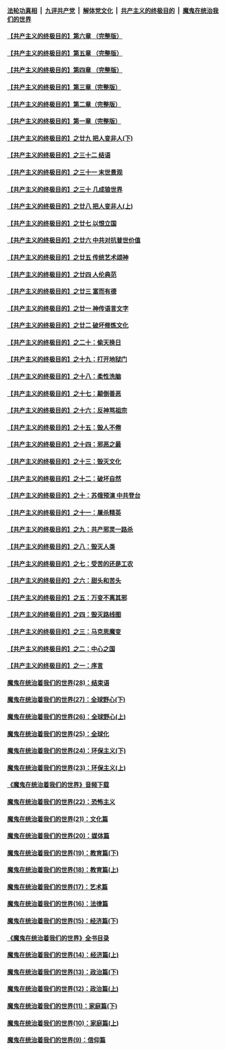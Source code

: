 ####  [法轮功真相](../../../../basic/blob/master/README.md?t=06241802) &nbsp;|&nbsp; [九评共产党](../../../../9ping.md/blob/master/README.md?t=06241802) &nbsp;|&nbsp; [解体党文化](../../../../jtdwh.md/blob/master/README.md?t=06241802)  &nbsp;|&nbsp; [共产主义的终极目的](../../../../gczydzjmd.md/blob/master/README.md?t=06241802) &nbsp;|&nbsp; [魔鬼在统治我们的世界](../../../../mgztzwmdsj.md/blob/master/README.md?t=06241802) 

#### [【共产主义的终极目的】第六章 （完整版）](../pages/nsc422/n11428913.md?t=06241802) 

#### [【共产主义的终极目的】第五章 （完整版）](../pages/nsc422/n11428912.md?t=06241802) 

#### [【共产主义的终极目的】第四章 （完整版）](../pages/nsc422/n11428907.md?t=06241802) 

#### [【共产主义的终极目的】第三章（完整版）](../pages/nsc422/n11428848.md?t=06241802) 

#### [【共产主义的终极目的】第二章（完整版）](../pages/nsc422/n11428831.md?t=06241802) 

#### [【共产主义的终极目的】第一章（完整版）](../pages/nsc422/n11417651.md?t=06241802) 

#### [【共产主义的终极目的】之廿九 把人变非人(下)](../pages/nsc422/n11344140.md?t=06241802) 

#### [【共产主义的终极目的】之三十二 结语](../pages/nsc422/n11360535.md?t=06241802) 

#### [【共产主义的终极目的】之三十一 末世景观](../pages/nsc422/n11351129.md?t=06241802) 

#### [【共产主义的终极目的】之三十 几成狼世界](../pages/nsc422/n11348280.md?t=06241802) 

#### [【共产主义的终极目的】之廿八 把人变非人(上)](../pages/nsc422/n11340492.md?t=06241802) 

#### [【共产主义的终极目的】之廿七 以恨立国](../pages/nsc422/n11336944.md?t=06241802) 

#### [【共产主义的终极目的】之廿六 中共对抗普世价值](../pages/nsc422/n11324785.md?t=06241802) 

#### [【共产主义的终极目的】之廿五 传统艺术颂神](../pages/nsc422/n11296396.md?t=06241802) 

#### [【共产主义的终极目的】之廿四 人伦典范](../pages/nsc422/n11296397.md?t=06241802) 

#### [【共产主义的终极目的】之廿三 富而有德](../pages/nsc422/n11283598.md?t=06241802) 

#### [【共产主义的终极目的】之廿一 神传语言文字](../pages/nsc422/n11263265.md?t=06241802) 

#### [【共产主义的终极目的】之廿二 破坏修炼文化](../pages/nsc422/n11245728.md?t=06241802) 

#### [【共产主义的终极目的】之二十：偷天换日](../pages/nsc422/n11238846.md?t=06241802) 

#### [【共产主义的终极目的】之十九：打开地狱门](../pages/nsc422/n11206376.md?t=06241802) 

#### [【共产主义的终极目的】之十八：柔性洗脑](../pages/nsc422/n11199994.md?t=06241802) 

#### [【共产主义的终极目的】之十七：颠倒善恶](../pages/nsc422/n11179782.md?t=06241802) 

#### [【共产主义的终极目的】之十六：反神骂祖宗](../pages/nsc422/n11166798.md?t=06241802) 

#### [【共产主义的终极目的】之十五：毁人不倦](../pages/nsc422/n11166792.md?t=06241802) 

#### [【共产主义的终极目的】之十四：邪恶之最](../pages/nsc422/n11150249.md?t=06241802) 

#### [【共产主义的终极目的】之十三：毁灭文化](../pages/nsc422/n11135227.md?t=06241802) 

#### [【共产主义的终极目的】之十二：破坏自然](../pages/nsc422/n11135214.md?t=06241802) 

#### [【共产主义的终极目的】之十：苏俄预演 中共登台](../pages/nsc422/n11118424.md?t=06241802) 

#### [【共产主义的终极目的】之十一：屠杀精英](../pages/nsc422/n11118442.md?t=06241802) 

#### [【共产主义的终极目的】之九：共产邪灵一路杀](../pages/nsc422/n11114139.md?t=06241802) 

#### [【共产主义的终极目的】之八：毁灭人类](../pages/nsc422/n11108503.md?t=06241802) 

#### [【共产主义的终极目的】之七：受苦的还是工农](../pages/nsc422/n11101809.md?t=06241802) 

#### [【共产主义的终极目的】之六：甜头和苦头](../pages/nsc422/n11096971.md?t=06241802) 

#### [【共产主义的终极目的】之五：万变不离其邪](../pages/nsc422/n11091285.md?t=06241802) 

#### [【共产主义的终极目的】之四：毁灭路线图](../pages/nsc422/n11086284.md?t=06241802) 

#### [【共产主义的终极目的】之三：马克思魔变](../pages/nsc422/n11061941.md?t=06241802) 

#### [【共产主义的终极目的】之二：中心之国](../pages/nsc422/n11047728.md?t=06241802) 

#### [【共产主义的终极目的】之一：序言](../pages/nsc422/n11086077.md?t=06241802) 

#### [魔鬼在统治着我们的世界(28)：结束语](../pages/nsc422/n10936246.md?t=06241802) 

#### [魔鬼在统治着我们的世界(27)：全球野心(下)](../pages/nsc422/n10928319.md?t=06241802) 

#### [魔鬼在统治着我们的世界(26)：全球野心(上)](../pages/nsc422/n10900318.md?t=06241802) 

#### [魔鬼在统治着我们的世界(25)：全球化](../pages/nsc422/n10788205.md?t=06241802) 

#### [魔鬼在统治着我们的世界(24)：环保主义(下)](../pages/nsc422/n10695307.md?t=06241802) 

#### [魔鬼在统治着我们的世界(23)：环保主义(上)](../pages/nsc422/n10688613.md?t=06241802) 

#### [《魔鬼在统治着我们的世界》音频下载](../pages/nsc422/n10635553.md?t=06241802) 

#### [魔鬼在统治着我们的世界(22)：恐怖主义](../pages/nsc422/n10614727.md?t=06241802) 

#### [魔鬼在统治着我们的世界(21)：文化篇](../pages/nsc422/n10597706.md?t=06241802) 

#### [魔鬼在统治着我们的世界(20)：媒体篇](../pages/nsc422/n10586579.md?t=06241802) 

#### [魔鬼在统治着我们的世界(19)：教育篇(下)](../pages/nsc422/n10564808.md?t=06241802) 

#### [魔鬼在统治着我们的世界(18)：教育篇(上)](../pages/nsc422/n10526970.md?t=06241802) 

#### [魔鬼在统治着我们的世界(17)：艺术篇](../pages/nsc422/n10499093.md?t=06241802) 

#### [魔鬼在统治着我们的世界(16)：法律篇](../pages/nsc422/n10485969.md?t=06241802) 

#### [魔鬼在统治着我们的世界(15)：经济篇(下)](../pages/nsc422/n10469975.md?t=06241802) 

#### [《魔鬼在统治着我们的世界》全书目录](../pages/nsc422/n10464261.md?t=06241802) 

#### [魔鬼在统治着我们的世界(14)：经济篇(上)](../pages/nsc422/n10457370.md?t=06241802) 

#### [魔鬼在统治着我们的世界(13)：政治篇(下)](../pages/nsc422/n10448270.md?t=06241802) 

#### [魔鬼在统治着我们的世界(12)：政治篇(上)](../pages/nsc422/n10444576.md?t=06241802) 

#### [魔鬼在统治着我们的世界(11)：家庭篇(下)](../pages/nsc422/n10440961.md?t=06241802) 

#### [魔鬼在统治着我们的世界(10)：家庭篇(上)](../pages/nsc422/n10435448.md?t=06241802) 

#### [魔鬼在统治着我们的世界(9)：信仰篇](../pages/nsc422/n10432159.md?t=06241802) 

